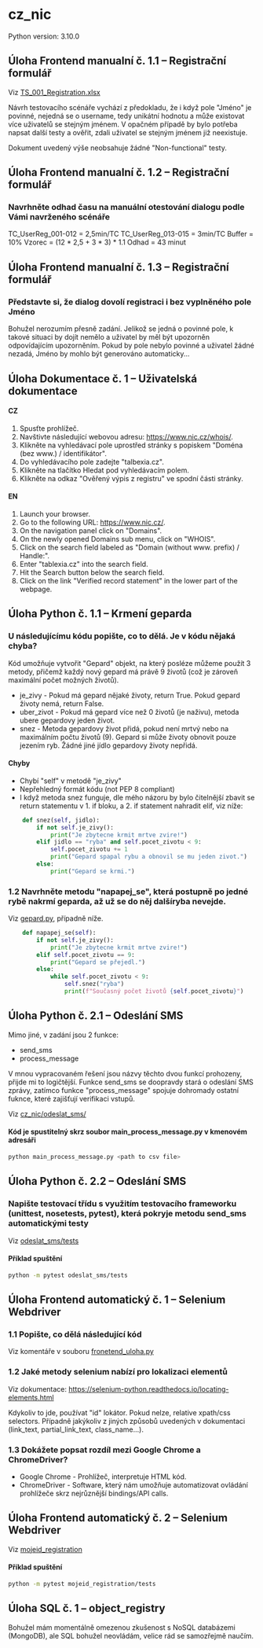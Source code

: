 # cz_nic
Python version: 3.10.0


## Úloha Frontend manualní č. 1.1 – Registrační formulář
Viz [TS_001_Registration.xlsx](https://github.com/silverhound4d/cz_nic/blob/master/TS_001_Registration.xlsx)

Návrh testovacího scénáře vychází z předokladu, že i když pole "Jméno" je povinné, nejedná se o username, tedy unikátní hodnotu a může existovat více uživatelů se stejným jménem. V opačném případě by bylo potřeba napsat další testy a ověřit, zdali uživatel se stejným jménem již neexistuje.

Dokument uvedený výše neobsahuje žádné "Non-functional" testy.

## Úloha Frontend manualní č. 1.2 – Registrační formulář
### Navrhněte odhad času na manuální otestování dialogu podle Vámi navrženého scénáře

TC_UserReg_001-012 = 2,5min/TC
TC_UserReg_013-015 = 3min/TC
Buffer = 10%
Vzorec = (12 * 2,5 + 3 * 3) * 1.1
Odhad = 43 minut


## Úloha Frontend manualní č. 1.3 – Registrační formulář
### Představte si, že dialog dovolí registraci i bez vyplněného pole Jméno

Bohužel nerozumím přesně zadání. Jelikož se jedná o povinné pole, k takové situaci by dojít nemělo a uživatel by měl být upozorněn odpovídajícím upozorněním. Pokud by pole nebylo povinné a uživatel žádné nezadá, Jméno by mohlo být generováno automaticky...

## Úloha Dokumentace č. 1 – Uživatelská dokumentace

#### CZ
1. Spusťte prohlížeč.
2. Navštivte následující webovou adresu: https://www.nic.cz/whois/.
3. Klikněte na vyhledávací pole uprostřed stránky s popiskem "Doména (bez www.) / identifikátor".
4. Do vyhledávacího pole zadejte "talbexia.cz".
5. Klikněte na tlačítko Hledat pod vyhledávacím polem.
6. Klikněte na odkaz "Ověřený výpis z registru" ve spodní části stránky.

#### EN
1. Launch your browser.
2. Go to the following URL: https://www.nic.cz/.
3. On the navigation panel click on "Domains".
4. On the newly opened Domains sub menu, click on "WHOIS".
5. Click on the search field labeled as "Domain (without www. prefix) / Handle:".
6. Enter "tablexia.cz" into the search field.
7. Hit the Search button below the search field.
8. Click on the link "Verified record statement" in the lower part of the webpage.

## Úloha Python č. 1.1 – Krmení geparda
### U následujícímu kódu popište, co to dělá. Je v kódu nějaká chyba?

Kód umožňuje vytvořit "Gepard" objekt, na který posléze můžeme použít 3 metody, přičemž každý nový gepard má právě 9 životů (což je zároveň maximální počet možných životů).

- je_zivy - Pokud má gepard nějaké životy, return True. Pokud gepard životy nemá, return False.
- uber_zivot - Pokud má gepard více než 0 životů (je naživu), metoda ubere gepardovy jeden život.
- snez - Metoda gepardovy život přidá, pokud není mrtvý nebo na maximálním počtu životů (9). Gepard si může životy obnovit pouze jezením ryb. Žádné jiné jídlo gepardovy životy nepřidá.

#### Chyby
- Chybí "self" v metodě "je_zivy"
- Nepřehledný formát kódu (not PEP 8 compliant)
- I když metoda snez funguje, dle mého názoru by bylo čitelnější zbavit se return statementu v 1. if bloku, a 2. if statement nahradit elif, viz níže:

```python
    def snez(self, jidlo):
        if not self.je_zivy():
            print("Je zbytecne krmit mrtve zvire!")
        elif jidlo == "ryba" and self.pocet_zivotu < 9:
            self.pocet_zivotu += 1
            print("Gepard spapal rybu a obnovil se mu jeden zivot.")
        else:
            print("Gepard se krmi.")
```

### 1.2 Navrhněte metodu "napapej_se", která postupně po jedné rybě nakrmí geparda, až už se do něj dalšíryba nevejde.
Viz [gepard.py](https://github.com/silverhound4d/cz_nic/blob/master/gepard.py), případně níže.
```python
    def napapej_se(self):
        if not self.je_zivy():
            print("Je zbytecne krmit mrtve zvire!")
        elif self.pocet_zivotu == 9:
            print("Gepard se přejedl.")
        else:
            while self.pocet_zivotu < 9:
                self.snez("ryba")
                print(f"Současný počet životů {self.pocet_zivotu}")
```

## Úloha Python č. 2.1 – Odeslání SMS
Mimo jiné, v zadání jsou 2 funkce:
- send_sms
- process_message

V mnou vypracovaném řešení jsou názvy těchto dvou funkcí prohozeny, přijde mi to logičtější. Funkce send_sms se doopravdy stará o odeslání SMS zprávy, zatímco funkce "process_message" spojuje dohromady ostatní fuknce, které zajišťují verifikaci vstupů.

Viz [cz_nic/odeslat_sms/](https://github.com/silverhound4d/cz_nic/tree/master/odeslat_sms)

#### Kód je spustitelný skrz soubor main_process_message.py v kmenovém adresáři
```bash
python main_process_message.py <path to csv file>
```

## Úloha Python č. 2.2 – Odeslání SMS
### Napište testovací třídu s využitím testovacího frameworku (unittest, nosetests, pytest), která pokryje metodu send_sms automatickými testy

Viz [odeslat_sms/tests](https://github.com/silverhound4d/cz_nic/tree/master/odeslat_sms/tests)

#### Příklad spuštění
```bash
python -m pytest odeslat_sms/tests
```

## Úloha Frontend automatický č. 1 – Selenium Webdriver
### 1.1 Popište, co dělá následující kód

Viz komentáře v souboru [fronetend_uloha.py](https://github.com/silverhound4d/cz_nic/blob/master/frontend_uloha.py)

### 1.2 Jaké metody selenium nabízí pro lokalizaci elementů

Viz dokumentace: https://selenium-python.readthedocs.io/locating-elements.html

Kdykoliv to jde, používat "id" lokátor. Pokud nelze, relative xpath/css selectors. Případně jakýkoliv z jiných způsobů uvedených v dokumentaci (link_text, partial_link_text, class_name...).

### 1.3 Dokážete popsat rozdíl mezi Google Chrome a ChromeDriver?
- Google Chrome - Prohlížeč, interpretuje HTML kód.
- ChromeDriver - Software, který nám umožňuje automatizovat ovládání prohlížeče skrz nejrůznější bindings/API calls.


## Úloha Frontend automatický č. 2 – Selenium Webdriver
Viz [mojeid_registration](https://github.com/silverhound4d/cz_nic/tree/master/mojeid_registration)

#### Příklad spuštění
```bash
python -m pytest mojeid_registration/tests
```

## Úloha SQL č. 1 – object_registry
Bohužel mám momentálně omezenou zkušenost s NoSQL databázemi (MongoDB), ale SQL bohužel neovládám, velice rád se samozřejmě naučím.
